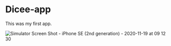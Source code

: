 # Dicee-app
This was my first app.

![Simulator Screen Shot - iPhone SE (2nd generation) - 2020-11-19 at 09 12 30](https://user-images.githubusercontent.com/74178243/99620476-6924dc00-2a47-11eb-93cc-f0b1f52b5a1b.png)
